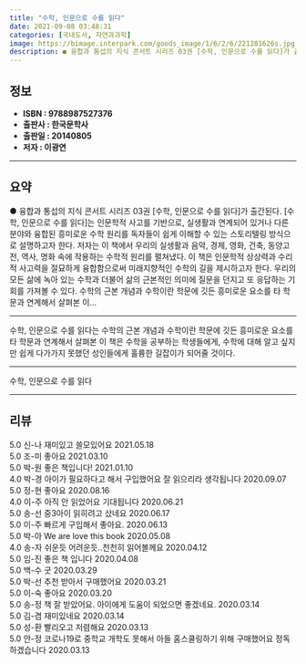 ```yaml
---
title: "수학, 인문으로 수를 읽다"
date: 2021-09-08 03:48:31
categories: [국내도서, 자연과과학]
image: https://bimage.interpark.com/goods_image/1/6/2/6/221281626s.jpg
description: ● 융합과 통섭의 지식 콘서트 시리즈 03권 [수학, 인문으로 수를 읽다]가 출간된다. [수학, 인문으로 수를 읽다]는 인문학적 사고를 기반으로, 실생활과 연계되어 있거나 다른 분야와 융합된 흥미로운 수학 원리를 독자들이 쉽게 이해할 수 있는 스토리텔링 방식으로 설명하고자 한다. 저자
---
```


## **정보**

- **ISBN : 9788987527376**
- **출판사 : 한국문학사**
- **출판일 : 20140805**
- **저자 : 이광연**

------



## **요약**

●  융합과 통섭의 지식 콘서트 시리즈 03권 [수학, 인문으로 수를 읽다]가 출간된다. [수학, 인문으로 수를 읽다]는 인문학적 사고를 기반으로, 실생활과 연계되어 있거나 다른 분야와 융합된 흥미로운 수학 원리를 독자들이 쉽게 이해할 수 있는 스토리텔링 방식으로 설명하고자 한다. 저자는 이 책에서 우리의 실생활과 음악, 경제, 영화, 건축, 동양고전, 역사, 명화 속에 작용하는 수학적 원리를 펼쳐냈다. 이 책은 인문학적 상상력과 수리적 사고력을 절묘하게 융합함으로써 미래지향적인 수학의 길을 제시하고자 한다. 우리의 모든 삶에 녹아 있는 수학과 더불어 삶의 근본적인 의미에 질문을 던지고 또 응답하는 기회를 가져볼 수 있다. 수학의 근본 개념과 수학이란 학문에 깃든 흥미로운 요소를 타 학문과 연계해서 살펴본 이...

------

수학, 인문으로 수를 읽다는 수학의 근본 개념과 수학이란 학문에 깃든 흥미로운 요소를 타 학문과 연계해서 살펴본 이 책은 수학을 공부하는 학생들에게, 수학에 대해 알고 싶지만 쉽게 다가가지 못했던 성인들에게 훌륭한 길잡이가 되어줄 것이다.

------


수학, 인문으로 수를 읽다 

------


## **리뷰** 

5.0 신-나 재미있고 쓸모있어요 2021.05.18 <br/>5.0 조-미 좋아요 2021.03.10 <br/>5.0 박-원 좋은 책입니다! 2021.01.10 <br/>4.0 박-경 아이가 필요하다고 해서 구입했어요
잘 읽으리라 생각됩니다 2020.09.07 <br/>5.0 정-현 좋아요 2020.08.16 <br/>4.0 이-주 아직 안 읽었어요 기대됩니다 2020.06.21 <br/>5.0 송-선 중3아이 읽히려고 샀네요 2020.06.17 <br/>5.0 이-주 빠르게 구입해서 좋아요. 2020.06.13 <br/>5.0 박-아 We are love this book 2020.05.08 <br/>4.0 송-자 쉬운듯 어려운듯..천천히 읽어볼께요 2020.04.12 <br/>5.0 임-진 좋은 책 입니다 2020.04.08 <br/>5.0 백-수 굿 2020.03.29 <br/>5.0 박-선 추천 받아서 구매했어요 2020.03.21 <br/>5.0 이-숙 좋아요  2020.03.20 <br/>5.0 송-정 책 잘 받았어요. 아이에게 도움이 되었으면 좋겠네요. 2020.03.14 <br/>5.0 김-겸 재미있네요 2020.03.14 <br/>5.0 성-환 빨리오고 저렴해요 2020.03.13 <br/>5.0 안-정 코로나19로 중학교 개학도 못해서 아들 홈스쿨링하기 위해 구매했어요 정독하겠습니다 2020.03.13 <br/>